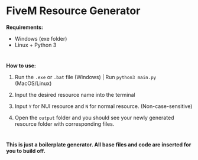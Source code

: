 # FiveM Resource Generator

__Requirements:__

- Windows (exe folder)
- Linux + Python 3

#

__How to use:__

1. Run the `.exe` or `.bat` file (Windows) | Run `python3 main.py` (MacOS/Linux)

2. Input the desired resource name into the terminal

3. Input `Y` for NUI resource and `N` for normal resource. (Non-case-sensitive)

4. Open the `output` folder and you should see your newly generated resource folder with corresponding files.

#

__This is just a boilerplate generator. All base files and code are inserted for you to build off.__
